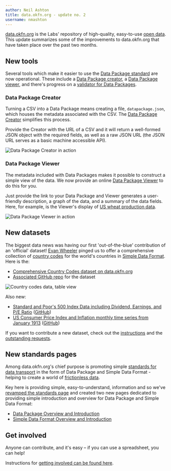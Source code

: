 ```yaml
---
author: Neil Ashton
title: data.okfn.org - update no. 2
username: nmashton
---
```


[data.okfn.org][1] is the Labs' repository of high-quality, easy-to-use [open data][]. This update summarizes some of the improvements to data.okfn.org that have taken place over the past two months.

[open data]: http://opendefinition.org/

## New tools

Several tools which make it easier to use the [Data Package standard][2] are now operational. These include a [Data Package creator][3], a [Data Package viewer][4], and there's progress on a [validator for Data Packages][validator].

[validator]: https://github.com/okfn/data.okfn.org/issues/27

### Data Package Creator

Turning a CSV into a Data Package means creating a file, `datapackage.json`, which houses the metadata associated with the CSV. The [Data Package Creator][3] simplifies this process.

Provide the Creator with the URL of a CSV and it will return a well-formed JSON object with the required fields, as well as a raw JSON URL (the JSON URL serves as a basic machine accessible API).

![Data Package Creator in action][image-1]

### Data Package Viewer

The metadata included with Data Packages makes it possible to construct a simple view of the data. We now provide an online [Data Package Viewer][4] to do this for you.

Just provide the link to your Data Package and Viewer generates a user-friendly description, a graph of the data, and a summary of the data fields. Here, for example, is the Viewer's display of [US wheat production data][5].

![Data Package Viewer in action][image-2]

## New datasets

The biggest data news was having our first 'out-of-the-blue' contribution of an 'official' dataset! [Evan Wheeler][6] pinged us to offer a comprehensive collection of [country codes][7] for the world's countries in [Simple Data Format][18]. Here is the:

* [Comprehensive Country Codes dataset on data.okfn.org][7] 
* [Associated GitHub repo][8] for the dataset

![Country codes data, table view][image-3]

Also new: 

- [Standard and Poor's 500 Index Data including Dividend, Earnings, and P/E Ratio][9]  ([GitHub][10])
- [US Consumer Price Index and Inflation monthly time series from January 1913][11] ([GitHub][12]) 

If you want to contribute a new dataset, check out the [instructions][13] and the [outstanding requests][14].

## New standards pages

Among data.okfn.org's chief purpose is promoting simple [standards for data transport][15] in the form of Data Package and Simple Data Format - helping to create a world of [frictionless data][16].

Key here is providing simple, easy-to-understand, information and so we've [revamped the standards page][15] and created two new pages dedicated to providing simple introduction and overview for Data Package and Simple Data Format:

* [Data Package Overview and Introduction][17]
* [Simple Data Format Overview and Introduction][18]

## Get involved

Anyone can contribute, and it's easy – if you can use a spreadsheet, you can help!

Instructions for [getting involved can be found here][19].

[1]:	http://data.okfn.org
[2]:	http://data.okfn.org/standards/data-package
[3]:	http://data.okfn.org/tools/create
[4]:	http://data.okfn.org/tools/view
[5]:	http://data.okfn.org/tools/view?url=https://raw.github.com/rgrp/wheat-us/master/datapackage.json
[6]:	https://github.com/ewheeler
[7]:	http://data.okfn.org/data/country-codes-comprehensive
[8]:	https://github.com/datasets/country-codes-comprehensive
[9]:	http://data.okfn.org/data/s-and-p-500
[10]:	https://github.com/datasets/s-and-p-500
[11]:	http://data.okfn.org/data/cpi-us
[12]:	https://github.com/datasets/cpi-us
[13]:	http://data.okfn.org/about/contribute#data
[14]:	https://github.com/datasets/registry/issues
[15]:	http://data.okfn.org/standards
[16]:	http://blog.okfn.org/2013/04/24/frictionless-data-making-it-radically-easier-to-get-stuff-done-with-data/
[17]:	http://data.okfn.org/standards/data-package
[18]:	http://data.okfn.org/standards/simple-data-format
[19]:	http://data.okfn.org/about/contribute

[image-1]:	http://farm8.staticflickr.com/7362/9449152387_962624e792.jpg
[image-2]:	http://farm6.staticflickr.com/5340/9449152367_13b33222df.jpg
[image-3]:	http://farm8.staticflickr.com/7324/9451935968_32719167a7.jpg
